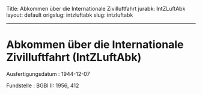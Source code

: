 Title: Abkommen über die Internationale Zivilluftfahrt
jurabk: IntZLuftAbk
layout: default
origslug: intzluftabk
slug: intzluftabk

---

# Abkommen über die Internationale Zivilluftfahrt (IntZLuftAbk)

Ausfertigungsdatum
:   1944-12-07

Fundstelle
:   BGBl II: 1956, 412

